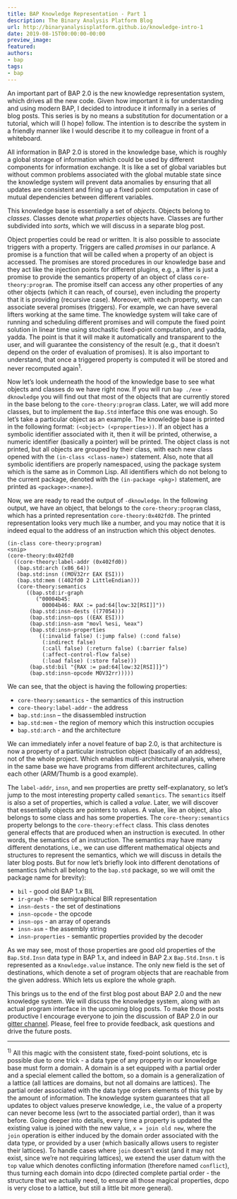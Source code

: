 ```yaml
---
title: BAP Knowledge Representation - Part 1
description: The Binary Analysis Platform Blog
url: http://binaryanalysisplatform.github.io/knowledge-intro-1
date: 2019-08-15T00:00:00-00:00
preview_image:
featured:
authors:
- bap
tags:
- bap
---
```


<p>An important part of BAP 2.0 is the new knowledge representation system, which drives all the new code. Given how important it is for understanding and using modern BAP, I decided to introduce it informally in a series of blog posts. This series is by no means a substitution for documentation or a tutorial, which will (I hope) follow. The intention is to describe the system in a friendly manner like I would describe it to my colleague in front of a whiteboard.</p>

<p>All information in BAP 2.0 is stored in the knowledge base, which is roughly a global storage of information which could be used by different components for information exchange. It is like a set of global variables but without common problems associated with the global mutable state since the knowledge system will prevent data anomalies by ensuring that all updates are consistent and firing up a fixed point computation in case of mutual dependencies between different variables.</p>

<p>This knowledge base is essentially a set of <em>objects</em>. Objects belong to <em>classes</em>. Classes denote what <em>properties</em> objects have. Classes are further subdivided into <em>sorts</em>, which we will discuss in a separate blog post.</p>

<p>Object properties could be read or written. It is also possible to associate triggers with a property. Triggers are called <em>promises</em> in our parlance. A promise is a function that will be called when a property of an object is accessed. The promises are stored procedures in our knowledge base and they act like the injection points for different plugins, e.g., a lifter is just a promise to provide the semantics property of an object of class <code class="language-plaintext highlighter-rouge">core-theory:program</code>. The promise itself can access any other properties of any other objects (which it can reach, of course), even including the property that it is providing (recursive case). Moreover, with each property, we can associate several promises (triggers). For example, we can have several lifters working at the same time. The knowledge system will take care of running and scheduling different promises and will compute the fixed point solution in linear time using stochastic fixed-point computation, and yadda, yadda. The point is that it will make it automatically and transparent to the user, and will guarantee the consistency of the result (e.g., that it doesn&rsquo;t depend on the order of evaluation of promises). It is also important to understand, that once a triggered property is computed it will be stored and never recomputed again<sup>1</sup>.</p>

<p>Now let&rsquo;s look underneath the hood of the knowledge base to see what objects and classes do we have right now. If you will run <code class="language-plaintext highlighter-rouge">bap ./exe -dknowledge</code> you will find out that most of the objects that are currently stored in the base belong to the <code class="language-plaintext highlighter-rouge">core-theory:program</code> class. Later, we will add more classes, but to implement the <code class="language-plaintext highlighter-rouge">Bap.Std</code> interface this one was enough. So let&rsquo;s take a particular object as an example. The knowledge base is printed in the following format: <code class="language-plaintext highlighter-rouge">(&lt;object&gt; (&lt;properties&gt;))</code>. If an object has a symbolic identifier associated with it, then it will be printed, otherwise, a numeric identifier (basically a pointer) will be printed. The object class is not printed, but all objects are grouped by their class, with each new class opened with the <code class="language-plaintext highlighter-rouge">(in-class &lt;class-name&gt;)</code> statement. Also, note that all symbolic identifiers are properly namespaced, using the package system which is the same as in Common Lisp. All identifiers which do not belong to the current package, denoted with the <code class="language-plaintext highlighter-rouge">(in-package &lt;pkg&gt;)</code> statement, are printed as <code class="language-plaintext highlighter-rouge">&lt;package&gt;:&lt;name&gt;</code>).</p>

<p>Now, we are ready to read the output of <code class="language-plaintext highlighter-rouge">-dknowledge</code>. In the following output, we have an object, that belongs to the <code class="language-plaintext highlighter-rouge">core-theory:program</code> class, which has a printed representation <code class="language-plaintext highlighter-rouge">core-theory:0x402fd0</code>. The printed representation looks very much like a number, and you may notice that it is indeed equal to the address of an instruction which this object denotes.</p>

<div class="language-plaintext highlighter-rouge"><div class="highlight"><pre class="highlight"><code>(in-class core-theory:program)
&lt;snip&gt;
(core-theory:0x402fd0
  ((core-theory:label-addr (0x402fd0))
   (bap.std:arch (x86_64))
   (bap.std:insn ((MOV32rr EAX ESI)))
   (bap.std:mem ((402fd0 2 LittleEndian)))
   (core-theory:semantics
      ((bap.std:ir-graph
         (&quot;00004b45:
           00004b46: RAX := pad:64[low:32[RSI]]&quot;))
       (bap.std:insn-dests ((77054)))
       (bap.std:insn-ops ((EAX ESI)))
       (bap.std:insn-asm &quot;movl %esi, %eax&quot;)
       (bap.std:insn-properties
          ((:invalid false) (:jump false) (:cond false)
           (:indirect false)
           (:call false) (:return false) (:barrier false)
           (:affect-control-flow false)
           (:load false) (:store false)))
       (bap.std:bil &quot;{RAX := pad:64[low:32[RSI]]}&quot;)
       (bap.std:insn-opcode MOV32rr)))))
</code></pre></div></div>

<p>We can see, that the object is having the following properties:</p>

<ul>
  <li><code class="language-plaintext highlighter-rouge">core-theory:semantics</code> - the semantics of this instruction</li>
  <li><code class="language-plaintext highlighter-rouge">core-theory:label-addr</code> - the address</li>
  <li><code class="language-plaintext highlighter-rouge">bap.std:insn</code> &ndash; the disassembled instruction</li>
  <li><code class="language-plaintext highlighter-rouge">bap.std:mem</code> - the region of memory which this instruction occupies</li>
  <li><code class="language-plaintext highlighter-rouge">bap.std:arch</code>  - and the architecture</li>
</ul>

<p>We can immediately infer a novel feature of bap 2.0, is that architecture is now a property of a particular instruction object (basically of an address), not of the whole project. Which enables multi-architectural analysis, where in the same base we have programs from different architectures, calling each other (ARM/Thumb is a good example).</p>

<p>The <code class="language-plaintext highlighter-rouge">label-addr</code>, <code class="language-plaintext highlighter-rouge">insn</code>, and <code class="language-plaintext highlighter-rouge">mem</code> properties are pretty self-explanatory, so let&rsquo;s jump to the most interesting property called <code class="language-plaintext highlighter-rouge">semantics</code>. The <code class="language-plaintext highlighter-rouge">semantics</code> itself is also a set of properties, which is called a <em>value</em>. Later, we will discover that essentially objects are pointers to values. A value, like an object, also belongs to some class and has some properties. The <code class="language-plaintext highlighter-rouge">core-theory:semantics</code> property belongs to the <code class="language-plaintext highlighter-rouge">core-theory:effect</code> class. This class denotes general effects that are produced when an instruction is executed. In other words, the semantics of an instruction. The semantics may have many different denotations, i.e., we can use different mathematical objects and structures to represent the semantics, which we will discuss in details the later blog posts. But for now let&rsquo;s briefly look into different denotations of semantics (which all belong to the <code class="language-plaintext highlighter-rouge">bap.std</code> package, so we will omit the package name for brevity):</p>

<ul>
  <li><code class="language-plaintext highlighter-rouge">bil</code> - good old BAP 1.x BIL</li>
  <li><code class="language-plaintext highlighter-rouge">ir-graph</code> - the semigraphical BIR representation</li>
  <li><code class="language-plaintext highlighter-rouge">insn-dests</code> - the set of destinations</li>
  <li><code class="language-plaintext highlighter-rouge">insn-opcode</code> - the opcode</li>
  <li><code class="language-plaintext highlighter-rouge">insn-ops</code> - an array of operands</li>
  <li><code class="language-plaintext highlighter-rouge">insn-asm</code> - the assembly string</li>
  <li><code class="language-plaintext highlighter-rouge">insn-properties</code> - semantic properties provided by the decoder</li>
</ul>

<p>As we may see, most of those properties are good old properties of the <code class="language-plaintext highlighter-rouge">Bap.Std.Insn</code> data type in BAP 1.x, and indeed in BAP 2.x <code class="language-plaintext highlighter-rouge">Bap.Std.Insn.t</code> is represented as a <code class="language-plaintext highlighter-rouge">Knowledge.value</code> instance. The only new field is the set of destinations, which denote a set of program objects that are reachable from the given address. Which lets us explore the whole graph.</p>

<p>This brings us to the end of the first blog post about BAP 2.0 and the new knowledge system. We will discuss the knowledge system, along with an actual program interface in the upcoming blog posts. To make those posts productive I encourage everyone to join the discussion of BAP 2.0 in our <a href="https://gitter.im/BinaryAnalysisPlatform/bap">gitter channel</a>. Please, feel free to provide feedback, ask questions and drive the future posts.</p>

<hr/>
<p><sup>1)</sup> All this magic with the consistent state, fixed-point solutions, etc is possible due to one trick - a data type of any property in our knowledge base must form a domain. A domain is a set equipped with a partial order and a special element called the bottom, so a domain is a generalization of a lattice (all lattices are domains, but not all domains are lattices). The partial order associated with the data type orders elements of this type by the amount of information. The knowledge system guarantees that all updates to object values preserve knowledge, i.e., the value of a property can never become less (wrt to the associated partial order), than it was before. Going deeper into details, every time a property is updated the existing value is joined with the new value, <code class="language-plaintext highlighter-rouge">x = join old new</code>, where the <code class="language-plaintext highlighter-rouge">join</code> operation is either induced by the domain order associated with the data type, or provided by a user (which basically allows users to register their lattices). To handle cases where <code class="language-plaintext highlighter-rouge">join</code> doesn&rsquo;t exist (and it may not exist, since we&rsquo;re not requiring lattices), we extend the user datum with the <code class="language-plaintext highlighter-rouge">top</code> value which denotes conflicting information (therefore named <code class="language-plaintext highlighter-rouge">conflict</code>), thus turning each domain into dcpo (directed complete partial order - the structure that we actually need, to ensure all those magical properties, dcpo is very close to a lattice, but still a little bit more general).</p>

